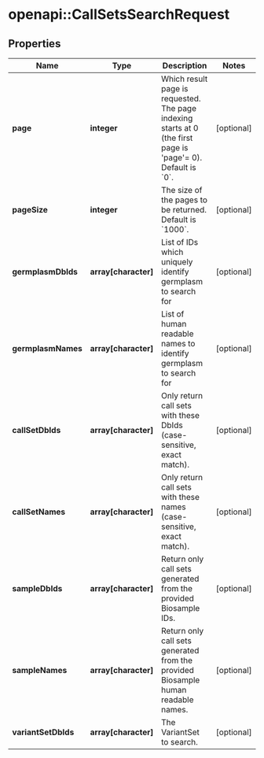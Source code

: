 # openapi::CallSetsSearchRequest

## Properties
Name | Type | Description | Notes
------------ | ------------- | ------------- | -------------
**page** | **integer** | Which result page is requested. The page indexing starts at 0 (the first page is &#39;page&#39;&#x3D; 0). Default is &#x60;0&#x60;. | [optional] 
**pageSize** | **integer** | The size of the pages to be returned. Default is &#x60;1000&#x60;. | [optional] 
**germplasmDbIds** | **array[character]** | List of IDs which uniquely identify germplasm to search for | [optional] 
**germplasmNames** | **array[character]** | List of human readable names to identify germplasm to search for | [optional] 
**callSetDbIds** | **array[character]** | Only return call sets with these DbIds (case-sensitive, exact match). | [optional] 
**callSetNames** | **array[character]** | Only return call sets with these names (case-sensitive, exact match). | [optional] 
**sampleDbIds** | **array[character]** | Return only call sets generated from the provided Biosample IDs. | [optional] 
**sampleNames** | **array[character]** | Return only call sets generated from the provided Biosample human readable names. | [optional] 
**variantSetDbIds** | **array[character]** | The VariantSet to search. | [optional] 


